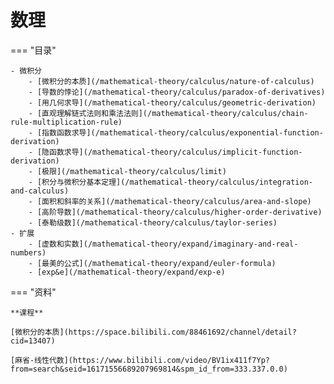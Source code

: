 # 数理

=== "目录"

    - 微积分
        - [微积分的本质](/mathematical-theory/calculus/nature-of-calculus)  
        - [导数的悖论](/mathematical-theory/calculus/paradox-of-derivatives)  
        - [用几何求导](/mathematical-theory/calculus/geometric-derivation)  
        - [直观理解链式法则和乘法法则](/mathematical-theory/calculus/chain-rule-multiplication-rule)  
        - [指数函数求导](/mathematical-theory/calculus/exponential-function-derivation)  
        - [隐函数求导](/mathematical-theory/calculus/implicit-function-derivation)  
        - [极限](/mathematical-theory/calculus/limit)  
        - [积分与微积分基本定理](/mathematical-theory/calculus/integration-and-calculus)  
        - [面积和斜率的关系](/mathematical-theory/calculus/area-and-slope)  
        - [高阶导数](/mathematical-theory/calculus/higher-order-derivative)  
        - [泰勒级数](/mathematical-theory/calculus/taylor-series)  
    - 扩展
        - [虚数和实数](/mathematical-theory/expand/imaginary-and-real-numbers)  
        - [最美的公式](/mathematical-theory/expand/euler-formula)  
        - [exp&e](/mathematical-theory/expand/exp-e)  

=== "资料"

    **课程**

    [微积分的本质](https://space.bilibili.com/88461692/channel/detail?cid=13407)

    [麻省-线性代数](https://www.bilibili.com/video/BV1ix411f7Yp?from=search&seid=16171556689207969814&spm_id_from=333.337.0.0)